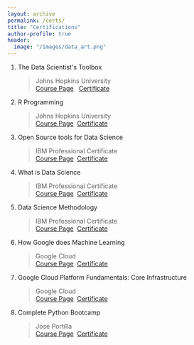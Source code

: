 ```yaml
---
layout: archive
permalink: /certs/
title: "Certifications"
author-profile: true
header:
  image: "/images/data_art.png"
---
```

1. The Data Scientist's Toolbox  
    > Johns Hopkins University
    > <br><a target="_blank" href="https://www.coursera.org/learn/data-scientists-tools">Course Page</a>
    > &nbsp;&nbsp;<a target="_blank" href="https://www.coursera.org/account/accomplishments/certificate/FGTKAYALUHJU">Certificate</a>

2. R Programming
    > Johns Hopkins University
    > <br><a target="_blank" href="https://www.coursera.org/learn/r-programming">Course Page</a>&nbsp;&nbsp;<a href="https://www.coursera.org/account/accomplishments/certificate/HB8PUAGSAVG6">Certificate</a>

3. Open Source tools for Data Science
    > IBM Professional Certificate
    > <br><a target="_blank" href="https://www.coursera.org/learn/open-source-tools-for-data-science">Course Page</a>&nbsp;&nbsp;<a href="https://www.coursera.org/account/accomplishments/certificate/WTXWATV6V4BD">Certificate</a>

4. What is Data Science
    > IBM Professional Certificate
    > <br><a target="_blank" href="https://www.coursera.org/learn/what-is-datascience">Course Page</a>&nbsp;&nbsp;<a href="https://www.coursera.org/account/accomplishments/certificate/3FKQ7SA8QFRX">Certificate</a>

5. Data Science Methodology
    > IBM Professional Certificate
    > <br><a target="_blank" href="https://www.coursera.org/learn/data-science-methodology">Course Page</a>&nbsp;&nbsp;<a href="https://www.coursera.org/account/accomplishments/certificate/YX7YMZC6JLUZ">Certificate</a>

6. How Google does Machine Learning
    > Google Cloud
    > <br><a target="_blank" href="https://www.coursera.org/learn/google-machine-learning">Course Page</a>&nbsp;&nbsp;<a href="https://www.coursera.org/account/accomplishments/certificate/QF7ZCLG3KQLG">Certificate</a>

7. Google Cloud Platform Fundamentals: Core Infrastructure
    > Google Cloud
    > <br><a target="_blank" href="https://www.coursera.org/learn/gcp-fundamentals">Course Page</a>&nbsp;&nbsp;<a href="https://www.coursera.org/account/accomplishments/certificate/Y5NBYUB696MC">Certificate</a>

8. Complete Python Bootcamp
    > Jose Portilla
    > <br><a target="_blank" href="https://www.udemy.com/course/complete-python-bootcamp/">Course Page</a>&nbsp;&nbsp;<a href="https://www.udemy.com/certificate/UC-HPC76IUM/">Certificate</a>
